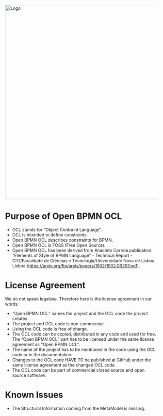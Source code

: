 <img align="middle" width="640" alt="Logo" src="https://user-images.githubusercontent.com/58509733/96372546-9e4bbf00-1167-11eb-8a2f-f64033df20c9.png">

# Purpose of Open BPMN OCL
*	OCL stands for “Object Contraint Language”.
*	OCL is intended to define constraints.
*	Open BPMN OCL describes constraints for BPMN.
*	Open BPMN OCL is FOSS (Free Open Source).
*	Open BPMN OCL has been derived from Anacleto Correia publication “Elements of Style of BPMN Language” - Technical Report - CITI/Faculdade de Ciências e Tecnologia/Universidade Nova de Lisboa, Lisboa (https://arxiv.org/ftp/arxiv/papers/1502/1502.06297.pdf).

# License Agreement
We do not speak legalese. Therefore here is the license agreement in our words:
*	“Open BPMN OCL” names the project and the OCL code the project creates.
*	The project and OCL code is non-commercial.
*	Using the OCL code is free of charge.
*	The OCL code can be copied, distributed in any code and used for free. The “Open BPMN OCL” part has to be licensed under the same license agreement as “Open BPMN OCL”.
*	The name of the project has to be mentioned in the code using the OCL code or in the documentation.
*	Changes to the OCL code HAVE TO be published at GitHub under the same license agreement as the changed OCL code.
*	The OCL code can be part of commercial closed source and open source software.

# Known Issues
* The Structural Information coming from the MetaModel is missing.
